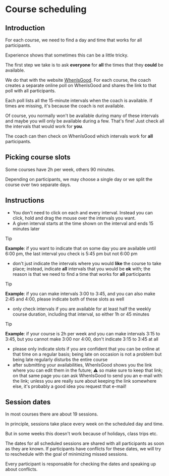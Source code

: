 # Course scheduling

## Introduction

For each course, we need to find a day and time that works for all participants. 

Experience shows that sometimes this can be a little tricky.

The first step we take is to ask **everyone** for **all** the times that they **could** be available.

We do that with the website [WhenIsGood](https://www.whenisgood.net). For each course, the coach creates a separate online poll on WhenIsGood and shares the link to that poll with all participants.

Each poll lists all the 15-minute intervals when the coach is available. If times are missing, it's because the coach is not available. 

Of course, you normally won't be available during many of these intervals and maybe you will only be available during a few. That's fine! Just check all the intervals that would work for **you**. 

The coach can then check on WhenIsGood which intervals work for **all** participants.

## Picking course slots

Some courses have 2h per week, others 90 minutes.

Depending on participants, we may choose a single day or we split the course over two separate days.

## Instructions

- You don't need to click on each and every interval. Instead you can click, hold and drag the mouse over the intervals you want.
- A given interval starts at the time shown on the interval and ends 15 minutes later

> [!TIP]
>  **Example**: if you want to indicate that on some day you are available until 6:00 pm, the last interval you check is 5:45 pm but not 6:00 pm

- don't just indicate the intervals where you would **like** the course to take place; instead, indicate **all** intervals that you would be **ok** with; the reason is that we need to find a time that works for **all** participants

> [!TIP]
> **Example**: if you can make intervals 3:00 to 3:45, and you can also make 2:45 and 4:00, please indicate both of these slots as well

- only check intervals if you are available for at least half the weekly course duration, including that interval, so either 1h or 45 minutes

> [!TIP]
>  **Example**: if your course is 2h per week and you can make intervals 3:15 to 3:45, but you cannot make 3:00 nor 4:00, don't indicate 3:15 to 3:45 at all

- please only indicate slots if you are confident that you can be online at that time on a regular basis; being late on occasion is not a problem but being late regularly disturbs the entire course
- after submitting your availabilities, WhenIsGood shows you the link where you can edit them in the future; ⚠️ so make sure to keep that link; on that same page you can ask WhenIsGood to send you an e-mail with the link; unless you are really sure about keeping the link somewhere else, it's probably a good idea you request that e-mail!

## Session dates

In most courses there are about 19 sessions.

In principle, sessions take place every week on the scheduled day and time. 

But in some weeks this doesn't work because of holidays, class trips etc.

The dates for all scheduled sessions are shared with all participants as soon as they are known. If participants have conflicts for these dates, we will try to reschedule with the goal of minimizing missed sessions.

Every participant is responsable for checking the dates and speaking up about conflicts.

